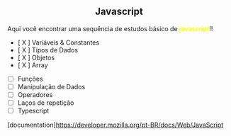 <h2 align="center"><b>Javascript</b></h2>
<p>Aqui você encontrar uma sequência de estudos básico de <b style="color:yellow;">javascript</b>!!</p>

- [ X ]  Variáveis & Constantes
- [ X ]  Tipos de Dados
- [ X ]  Objetos
- [ X ]  Array
- [  ]  Funções
- [  ]  Manipulação de Dados
- [  ]  Operadores
- [  ]  Laços de repetição
- [  ]  Typescript

[documentation]https://developer.mozilla.org/pt-BR/docs/Web/JavaScript
